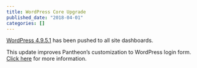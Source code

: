 ```yaml
---
title: WordPress Core Upgrade
published_date: "2018-04-01"
categories: []
---
```

[WordPress 4.9.5.1](https://github.com/pantheon-systems/WordPress/issues/155) has been pushed to all site dashboards.

This update improves Pantheon’s customization to WordPress login form. [Click here](https://github.com/pantheon-systems/WordPress/issues/155)  for more information.

